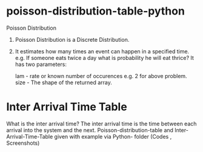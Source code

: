 # poisson-distribution-table-python

Poisson Distribution

1. Poisson Distribution is a Discrete Distribution.
2. It estimates how many times an event can happen in a specified time. e.g. If someone eats twice a day what is probability he will eat thrice? It has two parameters:
    
    lam - rate or known number of occurences e.g. 2 for above problem.
    size - The shape of the returned array.
    
    
    
# Inter Arrival Time Table

What is the inter arrival time?
The inter arrival time is the time between each arrival into the system and the next.
Poisson-distribution-table and Inter-Arrival-Time-Table
given with example via Python- folder (Codes , Screenshots)
